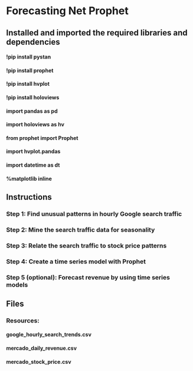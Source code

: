 # Forecasting Net Prophet

## Installed and imported the required libraries and dependencies
#### !pip install pystan
#### !pip install prophet
#### !pip install hvplot
#### !pip install holoviews

#### import pandas as pd
#### import holoviews as hv
#### from prophet import Prophet
#### import hvplot.pandas
#### import datetime as dt
#### %matplotlib inline

## Instructions

### Step 1: Find unusual patterns in hourly Google search traffic
### Step 2: Mine the search traffic data for seasonality
### Step 3: Relate the search traffic to stock price patterns
### Step 4: Create a time series model with Prophet
### Step 5 (optional): Forecast revenue by using time series models

## Files

### Resources: 
#### google_hourly_search_trends.csv
#### mercado_daily_revenue.csv
#### mercado_stock_price.csv 

